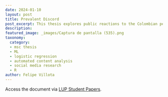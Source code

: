 ```yaml
---
date: 2024-01-10
layout: post
title: Prevalent Discord
post_excerpt: This thesis explores public reactions to the Colombian peace process via social media data, analyzing sentiment and opinion across 1.3 million user comments on 15,509 news media Facebook posts from 2020 to 2022, amidst events like the COVID-19 pandemic and unprecedented sociopolitical shifts.
description: 
featured_image: _images/Captura de pantalla (535).png
taxonomy:
  category:
  - msc thesis
  - ML
  - logistic regression
  - automated content analysis
  - social media research
  - R
author: Felipe Villota 
---
```


Access the document via <a href="https://lup.lub.lu.se/student-papers/search/publication/9149293" target="_blank" class="creator">LUP Student Papers</a>.